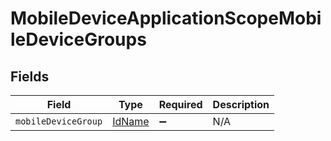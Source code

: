 # MobileDeviceApplicationScopeMobileDeviceGroups


## Fields

| Field                                   | Type                                    | Required                                | Description                             |
| --------------------------------------- | --------------------------------------- | --------------------------------------- | --------------------------------------- |
| `mobileDeviceGroup`                     | [IdName](../../models/shared/idname.md) | :heavy_minus_sign:                      | N/A                                     |
